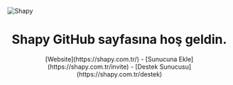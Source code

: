 ![Shapy](https://user-images.githubusercontent.com/63150613/208253996-7c1cb44c-11c2-4c63-997e-ed711bd639f1.png)
<div align="center">
  <h1>Shapy GitHub sayfasına hoş geldin.</h1>
  [Website](https://shapy.com.tr/) - [Sunucuna Ekle](https://shapy.com.tr/invite) - [Destek Sunucusu](https://shapy.com.tr/destek)
</div>
